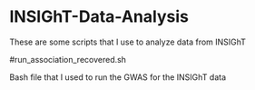 # INSIGhT-Data-Analysis
These are some scripts that I use to analyze data from INSIGhT

#run_association_recovered.sh

Bash file that I used to run the GWAS for the INSIGhT data
